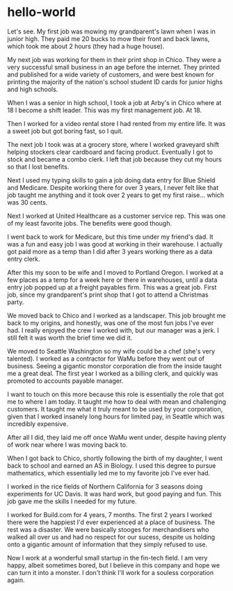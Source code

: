 # hello-world

Let's see. My first job was mowing my grandparent's lawn when I was in junior high. They paid me 20 bucks to mow their front and back lawns, which took me about 2 hours (they had a huge house). 

My next job was working for them in their print shop in Chico. They were a very successful small business in an age before the internet. They printed and published for a wide variety of customers, and were best known for printing the majority of the nation's school student ID cards for junior highs and high schools.

When I was a senior in high school, I took a job at Arby's in Chico where at 18 I become a shift leader. This was my first management job. At 18. 

Then I worked for a video rental store I had rented from my entire life. It was a sweet job but got boring fast, so I quit.

The next job I took was at a grocery store, where I worked graveyard shift helping stockers clear cardboard and facing product. Eventually I got to stock and became a combo clerk. I left that job because they cut my hours so that I lost benefits. 

Next I used my typing skills to gain a job doing data entry for Blue Shield and Medicare. Despite working there for over 3 years, I never felt like that job taught me anything and it took over 2 years to get my first raise... which was 30 cents.

Next I worked at United Healthcare as a customer service rep. This was one of my least favorite jobs. The benefits were good though.

I went back to work for Medicare, but this time under my friend's dad. It was a fun and easy job I was good at working in their warehouse. I actually got paid more as a temp than I did after 3 years working there as a data entry clerk.

After this my soon to be wife and I moved to Portland Oregon. I worked at a few places as a temp for a week here or there in warehouses, until a data entry job popped up at a freight payables firm. This was a great job. First job, since my grandparent's print shop that I got to attend a Christmas party. 

We moved back to Chico and I worked as a landscaper. This job brought me back to my origins, and honestly, was one of the most fun jobs I've ever had. I really enjoyed the crew I worked with, but our manager was a jerk. I still felt it was worth the brief time we did it.

We moved to Seattle Washington so my wife could be a chef (she's very talented). I worked as a contractor for WaMu before they went out of business. Seeing a gigantic monstor corporation die from the inside taught me a great deal. The first year I worked as a billing clerk, and quickly was promoted to accounts payable manager. 

I want to touch on this more because this role is essentially the role that got me to where I am today. It taught me how to deal with mean and challenging customers. It taught me what it truly meant to be used by your corporation, given that I worked insanely long hours for limited pay, in Seattle which was incredibly expensive. 

After all I did, they laid me off once WaMu went under, despite having plenty of work near where I was moving back to.

When I got back to Chico, shortly following the birth of my daughter, I went back to school and earned an AS in Biology. I used this degree to pursue mathematics, which essentially led me to my favorite job I've ever had.

I worked in the rice fields of Northern California for 3 seasons doing experiments for UC Davis. It was hard work, but good paying and fun. This job gave me the skills I needed for my future.

I worked for Build.com for 4 years, 7 months. The first 2 years I worked there were the happiest I'd ever experienced at a place of business. The rest was a disaster.
We were basically stooges for merchandisers who walked all over us and had no respect for our sucess, despite us holding onto a gigantic amount of information that they simply refused to use. 

Now I work at a wonderful small startup in the fin-tech field. I am very happy, albeit sometimes bored, but I believe in this company and hope we can turn it into a monster. I don't think I'll work for a souless corporation again.
